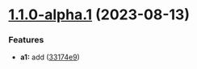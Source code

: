 # [1.1.0-alpha.1](https://github.com/anli/semantic-release/compare/v1.0.0...v1.1.0-alpha.1) (2023-08-13)


### Features

* **a1:** add ([33174e9](https://github.com/anli/semantic-release/commit/33174e9e819c1ea048531c1f98326fb30a7db3f8))
